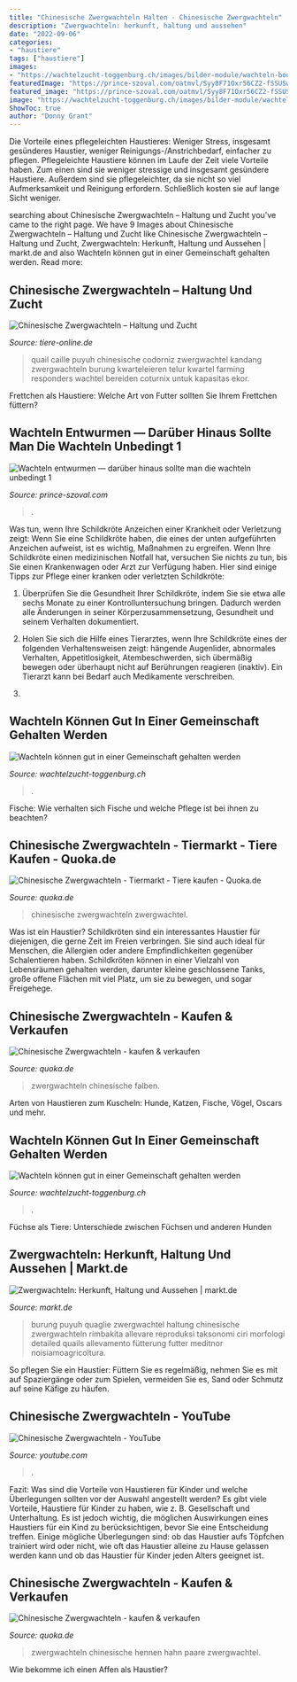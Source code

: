 ```yaml
---
title: "Chinesische Zwergwachteln Halten - Chinesische Zwergwachteln"
description: "Zwergwachteln: herkunft, haltung und aussehen"
date: "2022-09-06"
categories:
- "haustiere"
tags: ["haustiere"]
images:
- "https://wachtelzucht-toggenburg.ch/images/bilder-module/wachteln-bodenhaltung.jpg"
featuredImage: "https://prince-szoval.com/oatmvl/Syy8F71Oxr56CZ2-fSSUSwAAAA.jpg"
featured_image: "https://prince-szoval.com/oatmvl/Syy8F71Oxr56CZ2-fSSUSwAAAA.jpg"
image: "https://wachtelzucht-toggenburg.ch/images/bilder-module/wachteln-bodenhaltung.jpg"
ShowToc: true
author: "Donny Grant"
---
```



Die Vorteile eines pflegeleichten Haustieres: Weniger Stress, insgesamt gesünderes Haustier, weniger Reinigungs-/Anstrichbedarf, einfacher zu pflegen.
Pflegeleichte Haustiere können im Laufe der Zeit viele Vorteile haben. Zum einen sind sie weniger stressige und insgesamt gesündere Haustiere. Außerdem sind sie pflegeleichter, da sie nicht so viel Aufmerksamkeit und Reinigung erfordern. Schließlich kosten sie auf lange Sicht weniger.

	

		
searching about Chinesische Zwergwachteln – Haltung und Zucht you've came to the right page. We have 9 Images about Chinesische Zwergwachteln – Haltung und Zucht like Chinesische Zwergwachteln – Haltung und Zucht, Zwergwachteln: Herkunft, Haltung und Aussehen | markt.de and also Wachteln können gut in einer Gemeinschaft gehalten werden. Read more:
		
    
## Chinesische Zwergwachteln – Haltung Und Zucht

<img loading=lazy src="https://i0.wp.com/www.tiere-online.de/wp-content/uploads/2019/02/wachtel-zwerg.jpg?resize=678%2C381&amp;ssl=1" onerror="this.onerror=null;this.src='https://tse3.mm.bing.net/th?id=OIP.-MuON12_MTQ6EmdOg4MM5AHaEK&amp;pid=15.1';" alt="Chinesische Zwergwachteln – Haltung und Zucht">

_Source: tiere-online.de_

>quail caille puyuh chinesische codorniz zwergwachtel kandang zwergwachteln burung kwarteleieren telur kwartel farming responders wachtel bereiden coturnix untuk kapasitas ekor. 

	

Frettchen als Haustiere: Welche Art von Futter sollten Sie Ihrem Frettchen füttern?

    
## Wachteln Entwurmen — Darüber Hinaus Sollte Man Die Wachteln Unbedingt 1

<img loading=lazy src="https://prince-szoval.com/oatmvl/Syy8F71Oxr56CZ2-fSSUSwAAAA.jpg" onerror="this.onerror=null;this.src='https://tse3.mm.bing.net/th?id=OIP.7RZamzSHaaEFHiXw-OXQdgAAAA&amp;pid=15.1';" alt="Wachteln entwurmen — darüber hinaus sollte man die wachteln unbedingt 1">

_Source: prince-szoval.com_

>. 

	

Was tun, wenn Ihre Schildkröte Anzeichen einer Krankheit oder Verletzung zeigt:
Wenn Sie eine Schildkröte haben, die eines der unten aufgeführten Anzeichen aufweist, ist es wichtig, Maßnahmen zu ergreifen. Wenn Ihre Schildkröte einen medizinischen Notfall hat, versuchen Sie nichts zu tun, bis Sie einen Krankenwagen oder Arzt zur Verfügung haben. Hier sind einige Tipps zur Pflege einer kranken oder verletzten Schildkröte:
1. Überprüfen Sie die Gesundheit Ihrer Schildkröte, indem Sie sie etwa alle sechs Monate zu einer Kontrolluntersuchung bringen. Dadurch werden alle Änderungen in seiner Körperzusammensetzung, Gesundheit und seinem Verhalten dokumentiert.

2. Holen Sie sich die Hilfe eines Tierarztes, wenn Ihre Schildkröte eines der folgenden Verhaltensweisen zeigt: hängende Augenlider, abnormales Verhalten, Appetitlosigkeit, Atembeschwerden, sich übermäßig bewegen oder überhaupt nicht auf Berührungen reagieren (inaktiv). Ein Tierarzt kann bei Bedarf auch Medikamente verschreiben.

3.

    
## Wachteln Können Gut In Einer Gemeinschaft Gehalten Werden

<img loading=lazy src="https://wachtelzucht-toggenburg.ch/images/bilder-module/wachtelkueken.jpg" onerror="this.onerror=null;this.src='https://tse3.mm.bing.net/th?id=OIP.DfnwFWMpLSbH7CBhpkKbtwHaEm&amp;pid=15.1';" alt="Wachteln können gut in einer Gemeinschaft gehalten werden">

_Source: wachtelzucht-toggenburg.ch_

>. 

	

Fische: Wie verhalten sich Fische und welche Pflege ist bei ihnen zu beachten?

    
## Chinesische Zwergwachteln - Tiermarkt - Tiere Kaufen - Quoka.de

<img loading=lazy src="https://pic0.qimage.de/01/71/15/r229157101.jpg" onerror="this.onerror=null;this.src='https://tse4.mm.bing.net/th?id=OIP.E0qeKbGDakVbcFKxEabV4wAAAA&amp;pid=15.1';" alt="Chinesische Zwergwachteln - Tiermarkt - Tiere kaufen - Quoka.de">

_Source: quoka.de_

>chinesische zwergwachteln zwergwachtel. 

	

Was ist ein Haustier?
Schildkröten sind ein interessantes Haustier für diejenigen, die gerne Zeit im Freien verbringen. Sie sind auch ideal für Menschen, die Allergien oder andere Empfindlichkeiten gegenüber Schalentieren haben. Schildkröten können in einer Vielzahl von Lebensräumen gehalten werden, darunter kleine geschlossene Tanks, große offene Flächen mit viel Platz, um sie zu bewegen, und sogar Freigehege.

    
## Chinesische Zwergwachteln - Kaufen &amp; Verkaufen

<img loading=lazy src="https://pic0.qimage.de/23/70/54/r239547023.jpg" onerror="this.onerror=null;this.src='https://tse4.mm.bing.net/th?id=OIP.scnUpUMyRKvOs2ZoERp77QAAAA&amp;pid=15.1';" alt="Chinesische Zwergwachteln - kaufen &amp; verkaufen">

_Source: quoka.de_

>zwergwachteln chinesische falben. 

	

Arten von Haustieren zum Kuscheln: Hunde, Katzen, Fische, Vögel, Oscars und mehr.

    
## Wachteln Können Gut In Einer Gemeinschaft Gehalten Werden

<img loading=lazy src="https://wachtelzucht-toggenburg.ch/images/bilder-module/wachteln-bodenhaltung.jpg" onerror="this.onerror=null;this.src='https://tse3.mm.bing.net/th?id=OIP.0BTRfegDUdjBgnXS1guTOgAAAA&amp;pid=15.1';" alt="Wachteln können gut in einer Gemeinschaft gehalten werden">

_Source: wachtelzucht-toggenburg.ch_

>. 

	

Füchse als Tiere: Unterschiede zwischen Füchsen und anderen Hunden

    
## Zwergwachteln: Herkunft, Haltung Und Aussehen | Markt.de

<img loading=lazy src="https://bilder.markt.de/images/cms/voegel/zwergwachtel_haltung.jpg" onerror="this.onerror=null;this.src='https://tse2.mm.bing.net/th?id=OIP._TaLhqNtH_f4hJSrq69eVQAAAA&amp;pid=15.1';" alt="Zwergwachteln: Herkunft, Haltung und Aussehen | markt.de">

_Source: markt.de_

>burung puyuh quaglie zwergwachtel haltung chinesische zwergwachteln rimbakita allevare reproduksi taksonomi ciri morfologi detailed quails allevamento fütterung futter meditnor noisiamoagricoltura. 

	

So pflegen Sie ein Haustier: Füttern Sie es regelmäßig, nehmen Sie es mit auf Spaziergänge oder zum Spielen, vermeiden Sie es, Sand oder Schmutz auf seine Käfige zu häufen.

    
## Chinesische Zwergwachteln - YouTube

<img loading=lazy src="https://i.ytimg.com/vi/oEvT7Wm-_RM/hqdefault.jpg" onerror="this.onerror=null;this.src='https://tse3.mm.bing.net/th?id=OIP.bop-sPoirAjck_xKVnQ4twHaFj&amp;pid=15.1';" alt="Chinesische Zwergwachteln - YouTube">

_Source: youtube.com_

>. 

	

Fazit: Was sind die Vorteile von Haustieren für Kinder und welche Überlegungen sollten vor der Auswahl angestellt werden?
Es gibt viele Vorteile, Haustiere für Kinder zu haben, wie z. B. Gesellschaft und Unterhaltung. Es ist jedoch wichtig, die möglichen Auswirkungen eines Haustiers für ein Kind zu berücksichtigen, bevor Sie eine Entscheidung treffen. Einige mögliche Überlegungen sind: ob das Haustier aufs Töpfchen trainiert wird oder nicht, wie oft das Haustier alleine zu Hause gelassen werden kann und ob das Haustier für Kinder jeden Alters geeignet ist.

    
## Chinesische Zwergwachteln - Kaufen &amp; Verkaufen

<img loading=lazy src="https://pic0.qimage.de/68/05/42/r247420568.jpg" onerror="this.onerror=null;this.src='https://tse4.mm.bing.net/th?id=OIP.sDnQsUADetWSTGGG_JYjtwAAAA&amp;pid=15.1';" alt="Chinesische Zwergwachteln - kaufen &amp; verkaufen">

_Source: quoka.de_

>zwergwachteln chinesische hennen hahn paare zwergwachtel. 

	

Wie bekomme ich einen Affen als Haustier?

